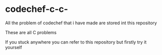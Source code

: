 # codechef-c-c-
All the problem of codechef that i have made are stored int this repository

These are all C problems 

If you stuck anywhere you can refer to this repository but firstly try it yourself
